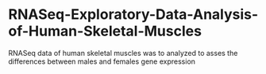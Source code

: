 # RNASeq-Exploratory-Data-Analysis-of-Human-Skeletal-Muscles
RNASeq data of human skeletal muscles was to analyzed to asses the differences between males and females gene expression
